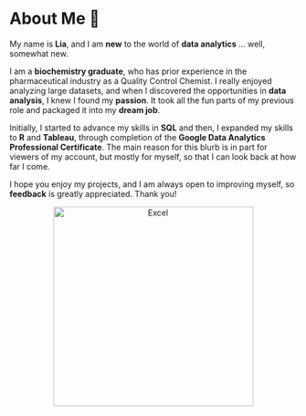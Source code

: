 # About Me 📝

My name is **Lia**, and I am **new** to the world of **data analytics** ... well, somewhat new. 

I am a **biochemistry graduate**, who has prior experience in the pharmaceutical industry as a Quality Control Chemist. I really enjoyed analyzing large datasets, and when I discovered the opportunities in **data analysis**, I knew I found my **passion**. It took all the fun parts of my previous role and packaged it into my **dream job**. 

Initially, I started to advance my skills in **SQL** and then, I expanded my skills to **R** and **Tableau**, through completion of the **Google Data Analytics Professional Certificate**. The main reason for this blurb is in part for viewers of my account, but mostly for myself, so that I can look back at how far I come. 

I hope you enjoy my projects, and I am always open to improving myself, so **feedback** is greatly appreciated. Thank you!

<p align="center">
  <img src="https://img.freepik.com/free-vector/naive-data-analyst-stickers-collection_23-2150547930.jpg" width="350" title="Excel"/> 
